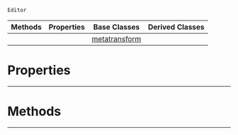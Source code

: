  `Editor`

|Methods|Properties|Base Classes|Derived Classes|
|---|---|---|---|
| | |[metatransform](https://github.com/ZilchEngine/ZilchDocs/blob/master/code_reference/class_reference/metatransform.markdown)| |


 #  Properties


---  
 #  Methods


---  
 

 